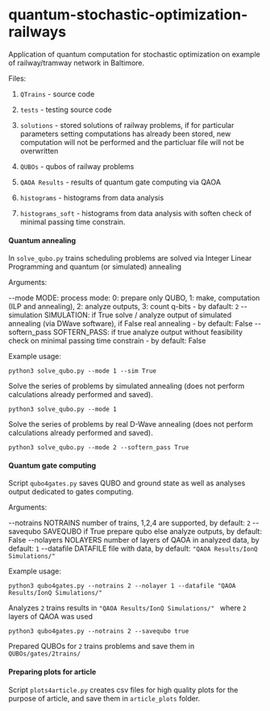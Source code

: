 # quantum-stochastic-optimization-railways
Application of quantum computation for stochastic optimization on example of railway/tramway network in Baltimore.

Files:

1. ```QTrains``` - source code
2. ```tests``` - testing source code

3. ```solutions``` - stored solutions of railway problems, if for particular parameters setting computations has already been stored, new computation will not be performed and the particluar file will not be overwritten
4. ```QUBOs``` - qubos of railway problems
5. ```QAOA Results``` - results of quantum gate computing via QAOA
6. ```histograms``` - histograms from data analysis
7. ```histograms_soft``` - histograms from data analysis with soften check of minimal passing time constrain.


#### Quantum annealing 

In ```solve_qubo.py``` trains scheduling problems are solved via Integer Linear Programming and quantum (or simulated) annealing

Arguments:

  --mode MODE: process mode: 0: prepare only QUBO, 1: make, computation (ILP and annealing), 2: analyze outputs, 3: count q-bits - by dafault: ```2```
  --simulation SIMULATION: if True solve / analyze output of simulated annealing (via DWave software), if False real annealing - by default: False
  --softern_pass SOFTERN_PASS: if true analyze output without feasibility check on minimal passing time constrain - by default: False


Example usage:

```python3 solve_qubo.py --mode 1 --sim True```

Solve the series of problems by simulated annealing (does not perform calculations already performed and saved).

```python3 solve_qubo.py --mode 1```

Solve the series of problems by real D-Wave annealing (does not perform calculations already performed and saved).

```python3 solve_qubo.py --mode 2 --softern_pass True```



#### Quantum gate computing

Script ```qubo4gates.py``` saves QUBO and ground state as well as analyses output dedicated to gates computing.

Arguments:

  --notrains NOTRAINS  number of trains, 1,2,4 are supported, by default: ``2``
  --savequbo SAVEQUBO  if True prepare qubo else analyze outputs, by default: False
  --nolayers NOLAYERS  number of layers of QAOA in analyzed data, by default: ```1```
  --datafile DATAFILE  file with data, by default:  ```"QAOA Results/IonQ Simulations/"```


Example usage:

```python3 qubo4gates.py --notrains 2 --nolayer 1 --datafile "QAOA Results/IonQ Simulations/" ```

Analyzes ```2``` trains results in ```"QAOA Results/IonQ Simulations/" ``` where ```2``` layers of QAOA was used

```python3 qubo4gates.py --notrains 2 --savequbo true ```

Prepared QUBOs for ```2``` trains problems and save them in ```QUBOs/gates/2trains/```

#### Preparing plots for article

Script ```plots4article.py``` creates csv files for high quality plots for the purpose of article, and save them in ```article_plots``` folder.
